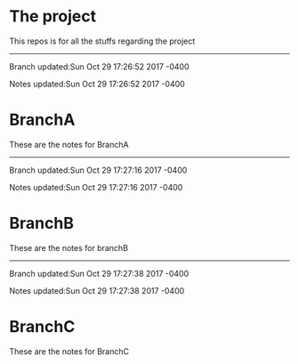 # The project

This repos is for all the stuffs regarding the project


------------------------------
Branch updated:Sun Oct 29 17:26:52 2017 -0400

Notes updated:Sun Oct 29 17:26:52 2017 -0400

# BranchA

These are the notes for BranchA


------------------------------
Branch updated:Sun Oct 29 17:27:16 2017 -0400

Notes updated:Sun Oct 29 17:27:16 2017 -0400

# BranchB

These are the notes for branchB


------------------------------
Branch updated:Sun Oct 29 17:27:38 2017 -0400

Notes updated:Sun Oct 29 17:27:38 2017 -0400

# BranchC

These are the notes for BranchC


